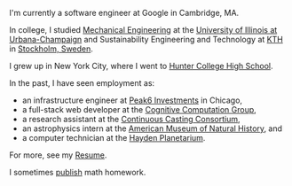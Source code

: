 I'm currently a software engineer at Google in Cambridge, MA. 

In college, I studied [Mechanical Engineering](http://mechanical.illinois.edu/) at the [University of Illinois at Urbana-Champaign](http://illinois.edu/) and Sustainability Engineering and Technology at [KTH](https://www.kth.se/) in [Stockholm, Sweden](http://sweden.jbuckland.com). 


I grew up in New York City, where I went to [Hunter College High School](http://www.hchs.hunter.cuny.edu/). 

In the past, I have seen employment as:

  - an infrastructure engineer at [Peak6 Investments](http://www.peak6.com) in Chicago,
  - a full-stack web developer at the [Cognitive Computation Group](http://cogcomp.cs.illinois.edu/),
  - a research assistant at the [Continuous Casting Consortium](http://ccc.illinois.edu/),
  - an astrophysics intern at the [American Museum of Natural History](http://www.amnh.org/), and
  - a computer technician at the [Hayden Planetarium](http://www.amnh.org/our-research/hayden-planetarium).

For more, see my [Resume](/resume.pdf).

I sometimes [publish](/psets) math homework.
